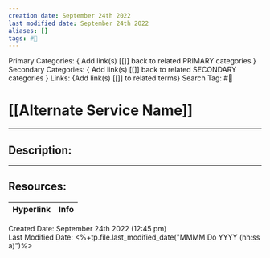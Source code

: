 ```yaml
---
creation date: September 24th 2022
last modified date: September 24th 2022
aliases: []
tags: #📕
---
```


Primary Categories: { Add link(s) [[]] back to related PRIMARY categories }
Secondary Categories:  { Add link(s) [[]] back to related SECONDARY categories }
Links: {Add link(s) [[]] to related terms}
Search Tag: #📕  

# [[Alternate Service Name]]  
___

## Description:  




___

## Resources:

| Hyperlink | Info |
| --------- | ---- |


Created Date: September 24th 2022 (12:45 pm)  
Last Modified Date: <%+tp.file.last_modified_date("MMMM Do YYYY (hh:ss a)")%>
